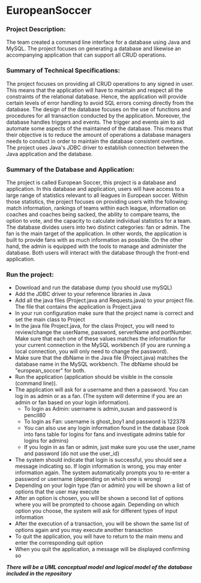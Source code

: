# EuropeanSoccer

### Project Description: 

The team created a command line interface for a database using Java and MySQL. The project focuses on generating a database and likewise an accompanying application that can support all CRUD operations. 

### Summary of Technical Specifications:

The project focuses on providing all CRUD operations to any signed in user. This means that the application will have to maintain and respect all the constraints of the relational database. Hence, the application will provide certain levels of error handling to avoid SQL errors coming directly from the database. The design of the database focuses on the use of functions and procedures for all transaction conducted by the application. Moreover, the database handles triggers and events. The trigger and events aim to aid automate some aspects of the maintained of the database. This means that their objective is to reduce the amount of operations a database managers needs to conduct in order to maintain the database consistent overtime. The project uses Java's JDBC driver to establish connection between the Java application and the database. 

### Summary of the Database and Application:

The project is called European Soccer, this project is a database and application. In this database and application, users will have access to a large range of statistics relevant to all leagues in European soccer. Within those statistics, the project focuses on providing users with the following: match information, rankings of teams within each league, information on coaches and coaches being sacked, the ability to compare teams, the option to vote, and the capacity to calculate individual statistics for a team. The database divides users into two distinct categories: fan or admin. The fan is the main target of the application. In other words, the application is built to provide fans with as much information as possible. On the other hand, the admin is equipped with the tools to manage and administer the database. Both users will interact with the database through the front-end application. 

### Run the project:

- Download and run the database dump (you should use mySQL)
- Add the JDBC driver to your reference libraries in Java
- Add all the java files (Project.java and Requests.java) to your project file. The file that
contains the application is Project.java
- In your run configuration make sure that the project name is correct and set the main
class to Project
- In the java file Project.java, for the class Project, you will need to review/change the
userName, password, serverName and portNumber. Make sure that each one of these values matches the information for your current connection in the MySQL workbench (if you are running a local connection, you will only need to change the password).
- Make sure that the dbName in the Java file (Project.java) matches the database name in the MySQL workbench. The dbName should be "european_soccer" for both.
- Run the application (application should be visible in the console (command line)).
- The application will ask for a username and then a password. You can log in as admin or as a fan. (The system will determine if you are an admin or fan based on your login
information).
  - To login as Admin: username is admin_susan and password is pencil80
  - To login as Fan: username is ghost_boy1 and password is 122378
  - You can also use any login information found in the database (look into fans table
for logins for fans and investigate admins table for logins for admins)
  - If you login in as fan or admin, just make sure you use the user_name and
password (do not use the user_id)
- The system should indicate that login is successful, you should see a message indicating
so. If login information is wrong, you may enter information again. The system automatically prompts you to re-enter a password or username (depending on which one is wrong)
-  Depending on your login type (fan or admin) you will be shown a list of options that the user may execute
-  After an option is chosen, you will be shown a second list of options where you will be prompted to choose again. Depending on which option you choose, the system will ask for different types of input information
-  After the execution of a transaction, you will be shown the same list of options again and you may execute another transaction
-  To quit the application, you will have to return to the main menu and enter the corresponding quit option
-  When you quit the application, a message will be displayed confirming so

***There will be a UML conceptual model and logical model of the database included in the repository***
